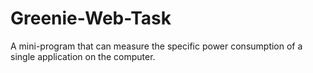 # Greenie-Web-Task
A mini-program that can measure the specific power consumption of a single application on the computer. 
